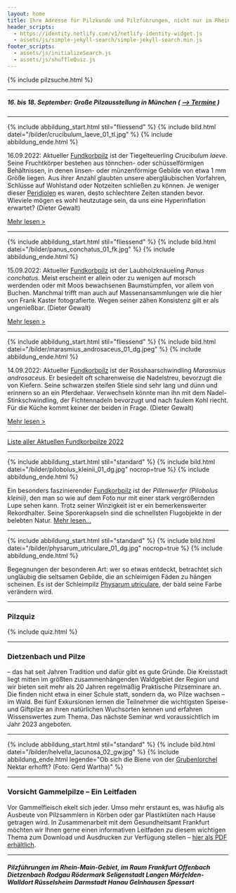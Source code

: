 ```yaml
---
layout: home
title: Ihre Adresse für Pilzkunde und Pilzführungen, nicht nur im Rhein-Main-Gebiet
header_scripts:
  - https://identity.netlify.com/v1/netlify-identity-widget.js
  - assets/js/simple-jekyll-search/simple-jekyll-search.min.js
footer_scripts:
  - assets/js/initializeSearch.js
  - assets/js/shuffleQuiz.js
---
```

{% include pilzsuche.html %}

- - -

##### 16. bis 18. September: Große Pilzausstellung in München ( [\--> Termine](/Termine) )

- - -

{% include abbildung_start.html stil="fliessend" %}
{% include bild.html datei="/bilder/crucibulum_laeve_01_tl.jpg" %}
{% include abbildung_ende.html %}

16.09.2022:  Aktueller [Fundkorbpilz](AA "Glossar-") ist der Tiegelteuerling *Crucibulum laeve*. Seine Fruchtkörper bestehen aus  tönnchen- oder schüsselförmigen Behältnissen, in denen linsen- oder münzenförmige Gebilde von etwa 1 mm Größe liegen. Aus ihrer Anzahl glaubten unsere abergläubischen Vorfahren, Schlüsse auf Wohlstand oder Notzeiten schließen zu können. Je weniger dieser [Peridiolen](Peridiole "Glossar") es waren, desto schlechtere Zeiten standen bevor.  Wieviele mögen es wohl heutzutage sein, da uns eine Hyperinflation erwartet? (Dieter Gewalt)

[Mehr lesen >](/pilze/crucibulum-laeve-tiegelteuerling)

<div style="clear:  both"></div>

- - -

{% include abbildung_start.html stil="fliessend" %}
{% include bild.html datei="/bilder/panus_conchatus_01_fk.jpg" %}
{% include abbildung_ende.html %}

15.09.2022:  Aktueller [Fundkorbpilz](AA "Glossar-") ist der Laubholzknäueling *Panus conchatus*. Meist erscheint er allein oder zu wenigen auf morsch werdenden oder mit Moos bewachsenen Baumstümpfen, vor allem von Buchen. Manchmal trifft man auch auf Massenansammlungen wie die hier von Frank Kaster fotografierte. Wegen seiner zähen Konsistenz gilt er als ungenießbar. (Dieter Gewalt)

[Mehr lesen >](/pilze/panus-conchatus-laubholzknäueling)

<div style="clear:  both"></div>

- - -

{% include abbildung_start.html stil="fliessend" %}
{% include bild.html datei="/bilder/marasmius_androsaceus_01_dg.jpeg" %}
{% include abbildung_ende.html %}

14.09.2022:  Aktueller [Fundkorbpilz](AA "Glossar-") ist der Rosshaarschwindling *Marasmius androsaceus*. Er besiedelt oft scharenweise die Nadelstreu, bevorzugt die von Kiefern. Seine schwarzen steifen Stiele sind sehr lang und dünn und erinnern so an ein Pferdehaar. Verwechseln könnte man ihn mit dem Nadel-Stinkschwindling, der Fichtennadeln bevorzugt und nach faulem Kohl riecht. Für die Küche kommt keiner der beiden in Frage. (Dieter Gewalt)

[Mehr lesen >](/pilze/marasmius-androsaceus-rosshaarschwindling)

<div style="clear:  both"></div>

- - -

[Liste aller Aktuellen Fundkorbpilze 2022](/artikel/liste-aller-aktuellen-fundkorbpilze-2022.html)

- - -

{% include abbildung_start.html stil="standard" %}
{% include bild.html datei="/bilder/pilobolus_kleinii_01_dg.jpg" nocrop=true %}
{% include abbildung_ende.html %}

Ein besonders faszinierender [Fundkorbpilz](AA "Glossar-") ist der *Pillenwerfer (Pilobolus kleinii)*, den man so wie auf dem Foto nur mit einer stark vergrößernden Lupe sehen kann. Trotz seiner Winzigkeit ist er ein bemerkenswerter Rekordhalter. Seine Sporenkapseln sind die schnellsten Flugobjekte in der belebten Natur. [Mehr lesen...](/pilze/pilobolus-kleinii-pillenwerfer)

- - -

{% include abbildung_start.html stil="standard" %}
{% include bild.html datei="/bilder/physarum_utriculare_01_dg.jpg" nocrop=true %}
{% include abbildung_ende.html %}

Begegnungen der besonderen Art: wer so etwas entdeckt, betrachtet sich ungläubig die seltsamen Gebilde, die an schleimigen Fäden zu hängen scheinen. Es ist der Schleimpilz [Physarum utriculare](/pilze/physarum-utriculare-fadenfruchtschleimpilz), der bald seine Farbe verändern wird.

- - -

### Pilzquiz

{% include quiz.html %}

- - -

### Dietzenbach und Pilze

– das hat seit Jahren Tradition und dafür gibt es gute Gründe. Die Kreisstadt liegt mitten im größten zusammenhängenden Waldgebiet der Region und wir bieten seit mehr als 20 Jahren regelmäßig Praktische Pilzseminare an. Die finden nicht etwa in einer Schule statt, sondern da, wo Pilze wachsen – im Wald. Bei fünf Exkursionen lernen die Teilnehmer die wichtigsten Speise- und Giftpilze an ihren natürlichen Wuchsorten kennen und erfahren Wissenswertes zum Thema. Das nächste Seminar wrd voraussichtlich im Jahr 2023 angeboten.  

- - -

{% include abbildung_start.html stil="standard" %}
{% include bild.html datei="/bilder/helvella_lacunosa_02_gw.jpg" %}
{% include abbildung_ende.html legende="Ob sich die Biene von der <a href='/pilze/helvella-lacunosa-grubenlorchel'>Grubenlorchel</a> Nektar erhofft?  (Foto: Gerd Wartha)" %}

- - -

### Vorsicht Gammelpilze – Ein Leitfaden

Vor Gammelfleisch ekelt sich jeder. Umso mehr erstaunt es, was häufig als Ausbeute von Pilzsammlern in Körben oder gar Plastiktüten nach Hause getragen wird. In Zusammenarbeit mit dem Gesundheitsamt Frankfurt möchten wir Ihnen gerne einen informativen Leitfaden zu diesem wichtigen Thema zum Download und Ausdrucken zur Verfügung stellen – [hier als PDF erhältlich](/assets/docs/Fundkorb.de-Gammelpilze.pdf).

- - -

##### Pilzführungen im Rhein-Main-Gebiet, im Raum Frankfurt Offenbach Dietzenbach Rodgau Rödermark Seligenstadt Langen Mörfelden-Walldort Rüsselsheim Darmstadt Hanau Gelnhausen Spessart